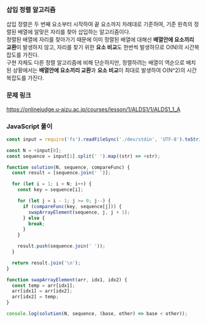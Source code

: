 ### 삽입 정렬 알고리즘
삽입 정렬은 두 번째 요소부터 시작하여 끝 요소까지 차례대로 기준하여, 기준 왼측의 정렬된 배열에 알맞은 자리를 찾아 삽입하는 알고리즘이다.   
정렬된 배열에 자리를 찾아가기 때문에 이미 정렬된 배열에 대해선 **배열안에 요소끼리 교환**이 발생하지 않고, 자리를 찾기 위한 **요소 비교**도 한번씩 발생하므로 O(N)의 시간복잡도를 가진다.   
구현 자체도 다른 정렬 알고리즘에 비해 단순하지만, 정렬하려는 배열이 역순으로 배치된 상황에서는 **배열안에 요소끼리 교환**과 **요소 비교**이 최대로 발생하여 O(N^2)의 시간복잡도를 가진다.

### 문제 링크
https://onlinejudge.u-aizu.ac.jp/courses/lesson/1/ALDS1/1/ALDS1_1_A

### JavaScript 풀이
```js
const input = require('fs').readFileSync('./dev/stdin', 'UTF-8').toString().split('\n');

const N = +input[0];
const sequence = input[1].split(' ').map((str) => +str);

function solution(N, sequence, compareFunc) {
  const result = [sequence.join(' ')];

  for (let i = 1; i < N; i++) {
    const key = sequence[i];

    for (let j = i - 1; j >= 0; j--) {
      if (compareFunc(key, sequence[j])) {
        swapArrayElement(sequence, j, j + 1);
      } else {
        break;
      }
    }

    result.push(sequence.join(' '));
  }

  return result.join('\n');
}

function swapArrayElement(arr, idx1, idx2) {
  const temp = arr[idx1];
  arr[idx1] = arr[idx2];
  arr[idx2] = temp;
}

console.log(solution(N, sequence, (base, other) => base < other));

```
